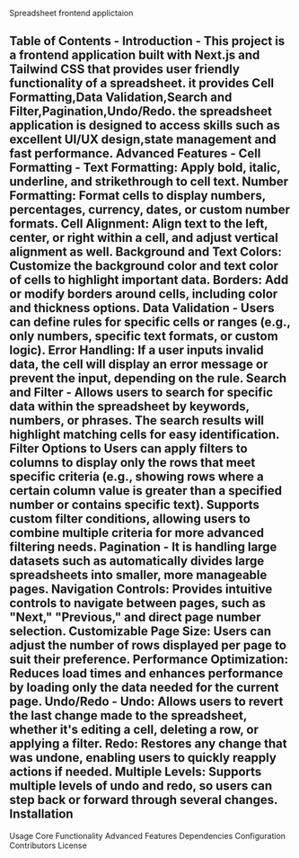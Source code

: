 Spreadsheet frontend applictaion

Table of Contents - 
Introduction -
This project is a frontend application built with Next.js and Tailwind CSS that provides user friendly functionality of a spreadsheet.
it provides Cell Formatting,Data Validation,Search and Filter,Pagination,Undo/Redo.
the spreadsheet application is designed to access skills such as excellent UI/UX design,state management and fast performance.
Advanced Features -
Cell Formatting -
Text Formatting: Apply bold, italic, underline, and strikethrough to cell text.
Number Formatting: Format cells to display numbers, percentages, currency, dates, or custom number formats.
Cell Alignment: Align text to the left, center, or right within a cell, and adjust vertical alignment as well.
Background and Text Colors: Customize the background color and text color of cells to highlight important data.
Borders: Add or modify borders around cells, including color and thickness options.
Data Validation -
Users can define rules for specific cells or ranges (e.g., only numbers, specific text formats, or custom logic).
Error Handling: If a user inputs invalid data, the cell will display an error message or prevent the input, depending on the rule.
Search and Filter -
Allows users to search for specific data within the spreadsheet by keywords, numbers, or phrases. The search results will highlight matching cells for easy identification.
Filter Options to Users can apply filters to columns to display only the rows that meet specific criteria (e.g., showing rows where a certain column value is greater than a specified number or contains specific text).
Supports custom filter conditions, allowing users to combine multiple criteria for more advanced filtering needs.
Pagination -
It is handling large datasets such as automatically divides large spreadsheets into smaller, more manageable pages.
Navigation Controls: Provides intuitive controls to navigate between pages, such as "Next," "Previous," and direct page number selection.
Customizable Page Size: Users can adjust the number of rows displayed per page to suit their preference.
Performance Optimization: Reduces load times and enhances performance by loading only the data needed for the current page.
Undo/Redo -
Undo: Allows users to revert the last change made to the spreadsheet, whether it's editing a cell, deleting a row, or applying a filter.
Redo: Restores any change that was undone, enabling users to quickly reapply actions if needed.
Multiple Levels: Supports multiple levels of undo and redo, so users can step back or forward through several changes.
Installation
-
Usage
Core Functionality
Advanced Features
Dependencies
Configuration
Contributors
License



